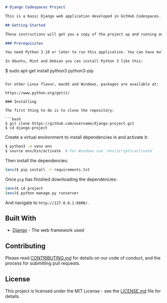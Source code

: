 ```markdown
# Django Codespaces Project

This is a basic Django web application developed in GitHub Codespaces. The application provides an index page and a page to view all the Django sessions.

## Getting Started

These instructions will get you a copy of the project up and running on your local machine for development and testing purposes.

### Prerequisites

You need Python 3.10 or later to run this application. You can have multiple Python versions (2.x and 3.x) installed on the same system without problems.

In Ubuntu, Mint and Debian you can install Python 3 like this:

```
$ sudo apt-get install python3 python3-pip
```

For other Linux flavor, macOS and Windows, packages are available at:

https://www.python.org/getit/

### Installing

The first thing to do is to clone the repository:

```bash
$ git clone https://github.com/username/django-project.git
$ cd django-project
```

Create a virtual environment to install dependencies in and activate it:

```bash
$ python3 -m venv env
$ source env/bin/activate  # For Windows use `env\Scripts\activate`
```

Then install the dependencies:

```bash
(env)$ pip install -r requirements.txt
```

Once `pip` has finished downloading the dependencies:
```bash
(env)$ cd project
(env)$ python manage.py runserver
```

And navigate to `http://127.0.0.1:8000/`.

## Built With

- [Django](https://www.djangoproject.com/) - The web framework used

## Contributing

Please read [CONTRIBUTING.md](CONTRIBUTING.md) for details on our code of conduct, and the process for submitting pull requests.

## License

This project is licensed under the MIT License - see the [LICENSE.md](LICENSE.md) file for details.
```

